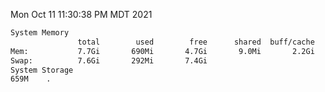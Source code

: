 Mon Oct 11 11:30:38 PM MDT 2021
```bash
System Memory
               total        used        free      shared  buff/cache   available
Mem:           7.7Gi       690Mi       4.7Gi       9.0Mi       2.2Gi       6.6Gi
Swap:          7.6Gi       292Mi       7.4Gi
System Storage
659M	.
```
```bash
